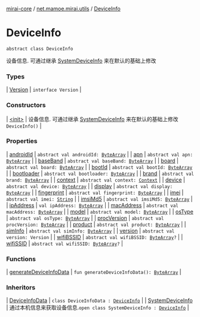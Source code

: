 [mirai-core](../../index.md) / [net.mamoe.mirai.utils](../index.md) / [DeviceInfo](./index.md)

# DeviceInfo

`abstract class DeviceInfo`

设备信息. 可通过继承 [SystemDeviceInfo](../-system-device-info/index.md) 来在默认的基础上修改

### Types

| [Version](-version/index.md) | `interface Version` |

### Constructors

| [&lt;init&gt;](-init-.md) | 设备信息. 可通过继承 [SystemDeviceInfo](../-system-device-info/index.md) 来在默认的基础上修改`DeviceInfo()` |

### Properties

| [androidId](android-id.md) | `abstract val androidId: `[`ByteArray`](https://kotlinlang.org/api/latest/jvm/stdlib/kotlin/-byte-array/index.html) |
| [apn](apn.md) | `abstract val apn: `[`ByteArray`](https://kotlinlang.org/api/latest/jvm/stdlib/kotlin/-byte-array/index.html) |
| [baseBand](base-band.md) | `abstract val baseBand: `[`ByteArray`](https://kotlinlang.org/api/latest/jvm/stdlib/kotlin/-byte-array/index.html) |
| [board](board.md) | `abstract val board: `[`ByteArray`](https://kotlinlang.org/api/latest/jvm/stdlib/kotlin/-byte-array/index.html) |
| [bootId](boot-id.md) | `abstract val bootId: `[`ByteArray`](https://kotlinlang.org/api/latest/jvm/stdlib/kotlin/-byte-array/index.html) |
| [bootloader](bootloader.md) | `abstract val bootloader: `[`ByteArray`](https://kotlinlang.org/api/latest/jvm/stdlib/kotlin/-byte-array/index.html) |
| [brand](brand.md) | `abstract val brand: `[`ByteArray`](https://kotlinlang.org/api/latest/jvm/stdlib/kotlin/-byte-array/index.html) |
| [context](context.md) | `abstract val context: `[`Context`](../-context/index.md) |
| [device](device.md) | `abstract val device: `[`ByteArray`](https://kotlinlang.org/api/latest/jvm/stdlib/kotlin/-byte-array/index.html) |
| [display](display.md) | `abstract val display: `[`ByteArray`](https://kotlinlang.org/api/latest/jvm/stdlib/kotlin/-byte-array/index.html) |
| [fingerprint](fingerprint.md) | `abstract val fingerprint: `[`ByteArray`](https://kotlinlang.org/api/latest/jvm/stdlib/kotlin/-byte-array/index.html) |
| [imei](imei.md) | `abstract val imei: `[`String`](https://kotlinlang.org/api/latest/jvm/stdlib/kotlin/-string/index.html) |
| [imsiMd5](imsi-md5.md) | `abstract val imsiMd5: `[`ByteArray`](https://kotlinlang.org/api/latest/jvm/stdlib/kotlin/-byte-array/index.html) |
| [ipAddress](ip-address.md) | `val ipAddress: `[`ByteArray`](https://kotlinlang.org/api/latest/jvm/stdlib/kotlin/-byte-array/index.html) |
| [macAddress](mac-address.md) | `abstract val macAddress: `[`ByteArray`](https://kotlinlang.org/api/latest/jvm/stdlib/kotlin/-byte-array/index.html) |
| [model](model.md) | `abstract val model: `[`ByteArray`](https://kotlinlang.org/api/latest/jvm/stdlib/kotlin/-byte-array/index.html) |
| [osType](os-type.md) | `abstract val osType: `[`ByteArray`](https://kotlinlang.org/api/latest/jvm/stdlib/kotlin/-byte-array/index.html) |
| [procVersion](proc-version.md) | `abstract val procVersion: `[`ByteArray`](https://kotlinlang.org/api/latest/jvm/stdlib/kotlin/-byte-array/index.html) |
| [product](product.md) | `abstract val product: `[`ByteArray`](https://kotlinlang.org/api/latest/jvm/stdlib/kotlin/-byte-array/index.html) |
| [simInfo](sim-info.md) | `abstract val simInfo: `[`ByteArray`](https://kotlinlang.org/api/latest/jvm/stdlib/kotlin/-byte-array/index.html) |
| [version](version.md) | `abstract val version: Version` |
| [wifiBSSID](wifi-b-s-s-i-d.md) | `abstract val wifiBSSID: `[`ByteArray`](https://kotlinlang.org/api/latest/jvm/stdlib/kotlin/-byte-array/index.html)`?` |
| [wifiSSID](wifi-s-s-i-d.md) | `abstract val wifiSSID: `[`ByteArray`](https://kotlinlang.org/api/latest/jvm/stdlib/kotlin/-byte-array/index.html)`?` |

### Functions

| [generateDeviceInfoData](generate-device-info-data.md) | `fun generateDeviceInfoData(): `[`ByteArray`](https://kotlinlang.org/api/latest/jvm/stdlib/kotlin/-byte-array/index.html) |

### Inheritors

| [DeviceInfoData](../-device-info-data/index.md) | `class DeviceInfoData : `[`DeviceInfo`](./index.md) |
| [SystemDeviceInfo](../-system-device-info/index.md) | 通过本机信息来获取设备信息.`open class SystemDeviceInfo : `[`DeviceInfo`](./index.md) |

